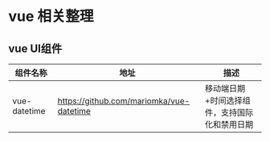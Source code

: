 # vue 相关整理
## vue UI组件
|组件名称|地址|描述|
|---|---|---|
|vue-datetime|https://github.com/mariomka/vue-datetime|移动端日期+时间选择组件，支持国际化和禁用日期|
